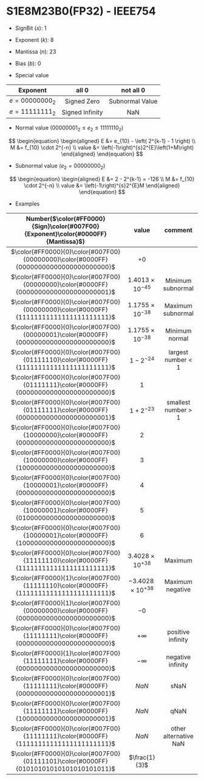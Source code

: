 # S1E8M23B0(FP32) - IEEE754

+ SignBit ($s$): 1
+ Exponent ($k$): 8
+ Mantissa ($n$): 23
+ Bias ($b$): 0

+ Special value

| Exponent   | all 0             | not all 0         |
| :-:        | :-:               | :-:               |
| $e = 00000000_2$ | Signed Zero       | Subnormal Value   |
| $e = 11111111_2$ | Signed Infinity   |       NaN         |

+ Normal value ($00000001_2 \le e_2 \le 11111110_2$)

$$
\begin{equation}
\begin{aligned}
E &= e_{10} - \left( 2^{k-1} - 1 \right) \\
M &= f_{10} \cdot 2^{-n} \\
value &= \left(-1\right)^{s}2^{E}\left(1+M\right)
\end{aligned}
\end{equation}
$$

+ Subnormal value ($e_2 = 00000000_2$)

$$
\begin{equation}
\begin{aligned}
E &= 2 - 2^{k-1} = -126 \\
M &= f_{10} \cdot 2^{-n} \\
value &= \left(-1\right)^{s}2^{E}M
\end{aligned}
\end{equation}
$$

+ Examples

| Number($\color{#FF0000}{Sign}\color{#007F00}{Exponent}\color{#0000FF}{Mantissa}$)  | value                 |        comment        |
| :-:                                                                                | :-:                   | :-:                   |
| $\color{#FF0000}{0}\color{#007F00}{00000000}\color{#0000FF}{00000000000000000000000}$                         | $+0$                  |                       |
| $\color{#FF0000}{0}\color{#007F00}{00000000}\color{#0000FF}{00000000000000000000001}$                        | $1.4013\times10^{-45}$    |   Minimum subnormal   |
| $\color{#FF0000}{0}\color{#007F00}{00000000}\color{#0000FF}{11111111111111111111111}$                         | $1.1755\times10^{-38}$    |   Maximum subnormal   |
| $\color{#FF0000}{0}\color{#007F00}{00000001}\color{#0000FF}{00000000000000000000000}$                        | $1.1755\times10^{-38}$    |    Minimum normal     |
| $\color{#FF0000}{0}\color{#007F00}{01111110}\color{#0000FF}{11111111111111111111111}$                   |  $1 - 2^{-24}$        |  largest number < 1   |
| $\color{#FF0000}{0}\color{#007F00}{01111111}\color{#0000FF}{00000000000000000000000}$                        |  $1$                  |                       |
| $\color{#FF0000}{0}\color{#007F00}{01111111}\color{#0000FF}{00000000000000000000001}$                       |  $1 + 2^{-23}$        |  smallest number > 1  |
| $\color{#FF0000}{0}\color{#007F00}{10000000}\color{#0000FF}{00000000000000000000000}$                        |  $2$                  |                       |
| $\color{#FF0000}{0}\color{#007F00}{10000000}\color{#0000FF}{10000000000000000000000}$                       |  $3$                  |                       |
| $\color{#FF0000}{0}\color{#007F00}{10000001}\color{#0000FF}{00000000000000000000000}$                   |  $4$                  |                       |
| $\color{#FF0000}{0}\color{#007F00}{10000001}\color{#0000FF}{01000000000000000000000}$             |  $5$                  |                       |
| $\color{#FF0000}{0}\color{#007F00}{10000001}\color{#0000FF}{10000000000000000000000}$             |  $6$                  |                       |
| $\color{#FF0000}{0}\color{#007F00}{11111110}\color{#0000FF}{11111111111111111111111}$                    | $3.4028\times10^{+38}$    |        Maximum        |
| $\color{#FF0000}{1}\color{#007F00}{11111110}\color{#0000FF}{11111111111111111111111}$                    | $-3.4028\times10^{+38}$    |     Maximum negative  |
| $\color{#FF0000}{1}\color{#007F00}{00000000}\color{#0000FF}{00000000000000000000000}$                         | $-0$                  |                       |
| $\color{#FF0000}{0}\color{#007F00}{11111111}\color{#0000FF}{00000000000000000000000}$                         | $+\infty$             |   positive infinity   |
| $\color{#FF0000}{1}\color{#007F00}{11111111}\color{#0000FF}{00000000000000000000000}$                         | $-\infty$             |   negative infinity   |
| $\color{#FF0000}{0}\color{#007F00}{11111111}\color{#0000FF}{00000000000000000000001}$                        | $NaN$                 |         sNaN          |
| $\color{#FF0000}{0}\color{#007F00}{11111111}\color{#0000FF}{10000000000000000000001}$                   | $NaN$                 |         qNaN          |
| $\color{#FF0000}{0}\color{#007F00}{11111111}\color{#0000FF}{11111111111111111111111}$                         | $NaN$                 | other alternative NaN |
| $\color{#FF0000}{0}\color{#007F00}{01111101}\color{#0000FF}{01010101010101010101011}$                 | $\frac{1}{3}$        |                       |

